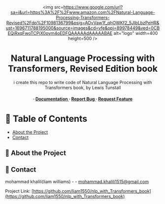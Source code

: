 <div align='center'>

<img src=https://www.google.com/url?sa=i&url=https%3A%2F%2Fwww.amazon.com%2FNatural-Language-Processing-Transformers-Revised%2Fdp%2F1098136799&psig=AOvVaw1f_qhOWKf2_5JIbLbzPeHR&ust=1696711788195000&source=images&cd=vfe&opi=89978449&ved=0CBEQjRxqFwoTCPjX0oym4oEDFQAAAAAdAAAAABAE alt="logo" width=400 height=500 />

<h1>Natural Language Processing with Transformers, Revised Edition book</h1>
<p>i create this repo to write code of Natural Language Processing with Transformers book, by Lewis Tunstall</p>

<h4> <span> · </span> <a href="https://github.com/liam1550/nlp_with_Transformers_book/blob/master/README.md"> Documentation </a> <span> · </span> <a href="https://github.com/liam1550/nlp_with_Transformers_book/issues"> Report Bug </a> <span> · </span> <a href="https://github.com/liam1550/nlp_with_Transformers_book/issues"> Request Feature </a> </h4>


</div>

# :notebook_with_decorative_cover: Table of Contents

- [About the Project](#star2-about-the-project)
- [Contact](#handshake-contact)


## :star2: About the Project

## :handshake: Contact

mohammad khalili(liam williams) - - mohammad.khalili1515@gmail.com

Project Link: [https://github.com/liam1550/nlp_with_Transformers_book](https://github.com/liam1550/nlp_with_Transformers_book)
